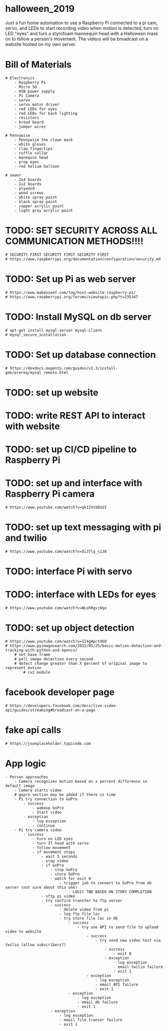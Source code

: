 # halloween_2019
Just a fun home automation to use a Raspberry Pi connected to a pi cam, servo, and LEDs to start recording video when motion is detected, turn on LED "eyes" and turn a styrofoam mannequin head with a Halloween mask on to follow a person's movement.   The videos will be broadcast on a website hosted on my own server.

# Bill of Materials
    # Electronics
        - Raspberry Pi
        - Micro SD
        - USB power supply
        - Pi Camera
        - servo
        - servo motor driver
        - red LEDs for eyes
        - red LEDs for back lighting
        - resistors
        - bread board
        - jumper wires

    # Pennywise
        - Pennywise the clown mask
        - white gloves
        - claw fingertips
        - ruffle collar
        - manequin head
        - prop eyes
        - red helium balloon
    
    # sewer
        - 2x4 boards
        - 1x2 boards
        - plywood
        - wood screws
        - white spray paint
        - black spray paint
        - copper acrylic paint
        - light gray acrylic paint



# TODO:  SET SECURITY ACROSS ALL COMMUNICATION METHODS!!!!
    # SECURITY FIRST SECURITY FIRST SECURITY FIRST
    # https://www.raspberrypi.org/documentation/configuration/security.md
# TODO:  Set up Pi as web server
    # https://www.makeuseof.com/tag/host-website-raspberry-pi/
    # https://www.raspberrypi.org/forums/viewtopic.php?t=235347
# TODO:  Install MySQL on db server
    # apt-get install mysql-server mysql-client
    # mysql_secure_installation
# TODO:  Set up database connection
    # https://devdocs.magento.com/guides/v2.3/install-gde/prereq/mysql_remote.html
# TODO:  set up website
# TODO:  write REST API to interact with website
# TODO:  set up CI/CD pipeline to Raspberry Pi
# TODO:  set up and interface with Raspberry Pi camera
    # https://www.youtube.com/watch?v=qk1IVs5B1GI
# TODO:  set up text messaging with pi and twilio
    # https://www.youtube.com/watch?v=Oi37lg_ciJ8
# TODO:  interface Pi with servo

# TODO:  interface with LEDs for eyes
    # https://www.youtube.com/watch?v=WLo5Rgvj6qo
# TODO:  set up object detection
    # https://www.youtube.com/watch?v=1I4gHpctXbU
    # https://www.pyimagesearch.com/2015/05/25/basic-motion-detection-and-tracking-with-python-and-opencv/
        # set base frame
        # poll image detection every second
        # detect change greater than X percent of original image to represent motion
            # cv2 module

# facebook developer page
    # https://developers.facebook.com/docs/live-video-api/guides/streaming#broadcast-on-a-page

# fake api calls
    # https://jsonplaceholder.typicode.com


# App logic
    - Person approaches
        - Camera recognizes motion based on x percent difference in default image
        - Camera starts video
        # gopro section may be added if there is time
        - Pi try connection to GoPro
            - success
                - wakeup GoPro
                - Start video
            - exception
                - log exception
                - continue
        - Pi try camera video
            - success
                - turn on LED eyes
                - turn IT head with servo
                - follow movement
                - if movement stops
                    - wait 5 seconds
                    - stop video
                    - if GoPro
                        - stop GoPro
                        - store GoPro
                        - watch for exit 0
                            - trigger job to connect to GoPro from db server (not sure about this one)
                                - LOGIC TBD BASED ON STORY COMPLETION
                    - sftp pi video
                    - try confirm transfer to ftp server
                        - success
                            - delete video from pi
                            - log ftp file loc
                            - try store file loc in db
                                - success
                                    - try use API to send file to upload video to website
                                        - success
                                            - try send new video text via twilio (allow subscribers?)
                                                - success
                                                    - exit 0
                                                - exception
                                                    - log exception
                                                    - email twilio failure
                                                    - exit 1
                                        - exception
                                            - log exception
                                            - email API failure
                                            - exit 1
                                - exception
                                    - log exception
                                    - email db failure
                                    - exit 1
                        - exception
                            - log exception
                            - email file transer failure
                            - exit 1